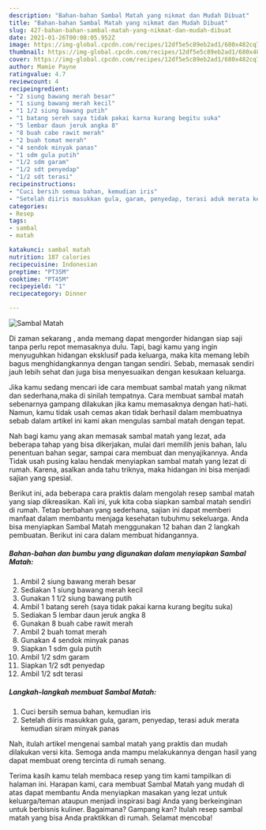 ```yaml
---
description: "Bahan-bahan Sambal Matah yang nikmat dan Mudah Dibuat"
title: "Bahan-bahan Sambal Matah yang nikmat dan Mudah Dibuat"
slug: 427-bahan-bahan-sambal-matah-yang-nikmat-dan-mudah-dibuat
date: 2021-01-26T00:08:05.952Z
image: https://img-global.cpcdn.com/recipes/12df5e5c89eb2ad1/680x482cq70/sambal-matah-foto-resep-utama.jpg
thumbnail: https://img-global.cpcdn.com/recipes/12df5e5c89eb2ad1/680x482cq70/sambal-matah-foto-resep-utama.jpg
cover: https://img-global.cpcdn.com/recipes/12df5e5c89eb2ad1/680x482cq70/sambal-matah-foto-resep-utama.jpg
author: Mamie Payne
ratingvalue: 4.7
reviewcount: 4
recipeingredient:
- "2 siung bawang merah besar"
- "1 siung bawang merah kecil"
- "1 1/2 siung bawang putih"
- "1 batang sereh saya tidak pakai karna kurang begitu suka"
- "5 lembar daun jeruk angka 8"
- "8 buah cabe rawit merah"
- "2 buah tomat merah"
- "4 sendok minyak panas"
- "1 sdm gula putih"
- "1/2 sdm garam"
- "1/2 sdt penyedap"
- "1/2 sdt terasi"
recipeinstructions:
- "Cuci bersih semua bahan, kemudian iris"
- "Setelah diiris masukkan gula, garam, penyedap, terasi aduk merata kemudian siram minyak panas"
categories:
- Resep
tags:
- sambal
- matah

katakunci: sambal matah 
nutrition: 187 calories
recipecuisine: Indonesian
preptime: "PT35M"
cooktime: "PT45M"
recipeyield: "1"
recipecategory: Dinner

---
```



![Sambal Matah](https://img-global.cpcdn.com/recipes/12df5e5c89eb2ad1/680x482cq70/sambal-matah-foto-resep-utama.jpg)

Di zaman  sekarang , anda memang dapat mengorder hidangan siap saji tanpa perlu repot memasaknya dulu. Tapi, bagi kamu yang ingin menyuguhkan hidangan eksklusif pada keluarga, maka kita memang lebih bagus menghidangkannya dengan tangan sendiri. Sebab, memasak sendiri jauh lebih sehat dan juga bisa menyesuaikan dengan kesukaan keluarga.

Jika kamu sedang mencari ide cara membuat sambal matah yang nikmat dan sederhana,maka di sinilah tempatnya. Cara membuat sambal matah  sebenarnya gampang dilakukan jika kamu memasaknya dengan hati-hati. Namun, kamu tidak usah cemas akan tidak berhasil dalam membuatnya 
sebab dalam artikel ini kami akan mengulas sambal matah dengan tepat.  



Nah bagi kamu yang akan memasak sambal matah yang lezat, ada beberapa tahap yang bisa dikerjakan, mulai dari memilih jenis bahan, lalu penentuan bahan segar, sampai cara membuat dan menyajikannya. Anda Tidak usah pusing kalau hendak menyiapkan sambal matah yang lezat di rumah. Karena, asalkan anda  tahu triknya, maka hidangan ini bisa menjadi sajian yang spesial.

Berikut ini, ada beberapa cara praktis  dalam mengolah resep sambal matah yang siap dikreasikan. Kali ini, yuk kita coba siapkan sambal matah sendiri di rumah. Tetap berbahan yang sederhana, sajian ini dapat memberi manfaat dalam membantu menjaga kesehatan tubuhmu sekeluarga. Anda bisa menyiapkan Sambal Matah menggunakan 12 bahan dan 2 langkah pembuatan. Berikut ini cara dalam membuat hidangannya.

<!--inarticleads1-->

##### Bahan-bahan dan bumbu yang digunakan dalam menyiapkan Sambal Matah:

1. Ambil 2 siung bawang merah besar
1. Sediakan 1 siung bawang merah kecil
1. Gunakan 1 1/2 siung bawang putih
1. Ambil 1 batang sereh (saya tidak pakai karna kurang begitu suka)
1. Sediakan 5 lembar daun jeruk angka 8
1. Gunakan 8 buah cabe rawit merah
1. Ambil 2 buah tomat merah
1. Gunakan 4 sendok minyak panas
1. Siapkan 1 sdm gula putih
1. Ambil 1/2 sdm garam
1. Siapkan 1/2 sdt penyedap
1. Ambil 1/2 sdt terasi




<!--inarticleads2-->

##### Langkah-langkah membuat Sambal Matah:

1. Cuci bersih semua bahan, kemudian iris
1. Setelah diiris masukkan gula, garam, penyedap, terasi aduk merata kemudian siram minyak panas




Nah, itulah artikel mengenai  sambal matah  yang praktis dan mudah dilakukan versi kita. Semoga anda mampu melakukannya dengan hasil yang dapat membuat oreng tercinta di rumah senang. 

Terima kasih kamu telah membaca resep yang tim kami tampilkan di halaman ini. Harapan kami, cara membuat  Sambal Matah yang mudah di atas dapat membantu Anda menyiapkan masakan yang lezat untuk keluarga/teman ataupun menjadi inspirasi bagi Anda yang berkeinginan untuk berbisnis kuliner. Bagaimana? Gampang kan? Itulah resep sambal matah yang bisa Anda praktikkan di rumah. Selamat mencoba!

